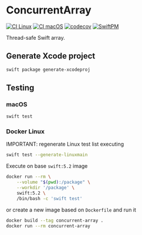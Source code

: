 # ConcurrentArray

[![CI Linux](https://github.com/horothesun/ConcurrentArray/workflows/CI%20Linux/badge.svg)](https://github.com/horothesun/ConcurrentArray/blob/master/.github/workflows/ci-linux.yml)
[![CI macOS](https://github.com/horothesun/ConcurrentArray/workflows/CI%20macOS/badge.svg)](https://github.com/horothesun/ConcurrentArray/blob/master/.github/workflows/ci-macos.yml)
[![codecov](https://codecov.io/gh/horothesun/ConcurrentArray/branch/master/graph/badge.svg?token=22HW3ASZZK)](https://codecov.io/gh/horothesun/ConcurrentArray)
[![SwiftPM](https://img.shields.io/badge/SwiftPM-Compatible-brightgreen.svg)](https://swift.org/package-manager/)

Thread-safe Swift array.

## Generate Xcode project

```bash
swift package generate-xcodeproj
```

## Testing

### macOS

```bash
swift test
```

### Docker Linux

IMPORTANT: regenerate Linux test list executing

```bash
swift test --generate-linuxmain
```

Execute on base `swift:5.2` image

```bash
docker run --rm \
    --volume "$(pwd):/package" \
    --workdir '/package' \
    swift:5.2 \
    /bin/bash -c 'swift test'
```

or create a new image based on `Dockerfile` and run it

```bash
docker build --tag concurrent-array .
docker run --rm concurrent-array
```
